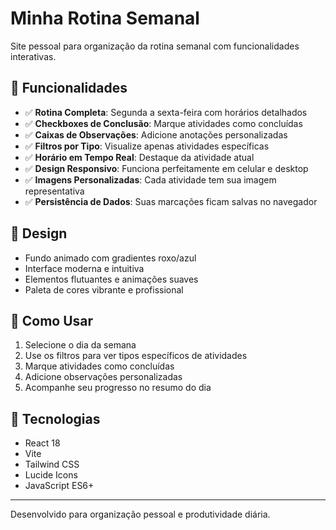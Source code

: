 # Minha Rotina Semanal

Site pessoal para organização da rotina semanal com funcionalidades interativas.

## 🌟 Funcionalidades

- ✅ **Rotina Completa**: Segunda a sexta-feira com horários detalhados
- ✅ **Checkboxes de Conclusão**: Marque atividades como concluídas
- ✅ **Caixas de Observações**: Adicione anotações personalizadas
- ✅ **Filtros por Tipo**: Visualize apenas atividades específicas
- ✅ **Horário em Tempo Real**: Destaque da atividade atual
- ✅ **Design Responsivo**: Funciona perfeitamente em celular e desktop
- ✅ **Imagens Personalizadas**: Cada atividade tem sua imagem representativa
- ✅ **Persistência de Dados**: Suas marcações ficam salvas no navegador

## 🎨 Design

- Fundo animado com gradientes roxo/azul
- Interface moderna e intuitiva
- Elementos flutuantes e animações suaves
- Paleta de cores vibrante e profissional

## 📱 Como Usar

1. Selecione o dia da semana
2. Use os filtros para ver tipos específicos de atividades
3. Marque atividades como concluídas
4. Adicione observações personalizadas
5. Acompanhe seu progresso no resumo do dia

## 🚀 Tecnologias

- React 18
- Vite
- Tailwind CSS
- Lucide Icons
- JavaScript ES6+

---

Desenvolvido para organização pessoal e produtividade diária.

